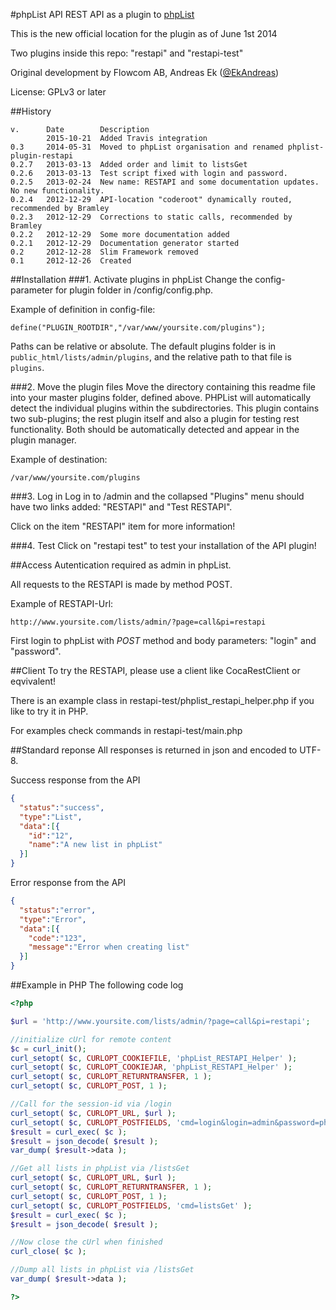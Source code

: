 #phpList API
REST API as a plugin to [phpList](https://www.phplist.com)

This is the new official location for the plugin as of June 1st 2014

Two plugins inside this repo: "restapi" and "restapi-test"

Original development by Flowcom AB, Andreas Ek ([@EkAndreas](https://twitter.com/ekandreas))

License: GPLv3 or later

##History
```
v.      Date        Description
        2015-10-21  Added Travis integration
0.3     2014-05-31  Moved to phpList organisation and renamed phplist-plugin-restapi
0.2.7   2013-03-13  Added order and limit to listsGet
0.2.6   2013-03-13  Test script fixed with login and password.
0.2.5   2013-02-24  New name: RESTAPI and some documentation updates. No new functionality.
0.2.4   2012-12-29  API-location "coderoot" dynamically routed, recommended by Bramley
0.2.3   2012-12-29  Corrections to static calls, recommended by Bramley
0.2.2   2012-12-29  Some more documentation added
0.2.1   2012-12-29  Documentation generator started
0.2     2012-12-28  Slim Framework removed
0.1     2012-12-26  Created
```

##Installation
###1. Activate plugins in phpList
Change the config-parameter for plugin folder in /config/config.php.

Example of definition in config-file:
```
define("PLUGIN_ROOTDIR","/var/www/yoursite.com/plugins");
```
Paths can be relative or absolute. The default plugins folder is in ```public_html/lists/admin/plugins```, and the relative path to that file is ```plugins```.

###2. Move the plugin files
Move the directory containing this readme file into your master plugins folder, defined above. PHPList will automatically detect the individual plugins within the subdirectories. This plugin contains two sub-plugins; the rest plugin itself and also a plugin for testing rest functionality. Both should be automatically detected and appear in the plugin manager.

Example of destination:
```
/var/www/yoursite.com/plugins
```

###3. Log in
Log in to /admin and the collapsed "Plugins" menu should have two links added: "RESTAPI" and "Test RESTAPI".

Click on the item "RESTAPI" item for more information!

###4. Test
Click on "restapi test" to test your installation of the API plugin!

##Access
Autentication required as admin in phpList.

All requests to the RESTAPI is made by method POST.

Example of RESTAPI-Url:
```
http://www.yoursite.com/lists/admin/?page=call&pi=restapi
```

First login to phpList with *POST* method and body parameters: "login" and "password".


##Client
To try the RESTAPI, please use a client like CocaRestClient or eqvivalent!

There is an example class in restapi-test/phplist_restapi_helper.php if you like to try it in PHP.

For examples check commands in restapi-test/main.php

##Standard reponse
All responses is returned in json and encoded to UTF-8.

Success response from the API
```json
{
  "status":"success",
  "type":"List",
  "data":[{
    "id":"12",
    "name":"A new list in phpList"
  }]
}
```
Error response from the API
```json
{
  "status":"error",
  "type":"Error",
  "data":[{
    "code":"123",
    "message":"Error when creating list"
  }]
}
```


##Example in PHP
The following code log

```php
<?php

$url = 'http://www.yoursite.com/lists/admin/?page=call&pi=restapi';

//initialize cUrl for remote content
$c = curl_init();
curl_setopt( $c, CURLOPT_COOKIEFILE, 'phpList_RESTAPI_Helper' );
curl_setopt( $c, CURLOPT_COOKIEJAR, 'phpList_RESTAPI_Helper' );
curl_setopt( $c, CURLOPT_RETURNTRANSFER, 1 );
curl_setopt( $c, CURLOPT_POST, 1 );

//Call for the session-id via /login 
curl_setopt( $c, CURLOPT_URL, $url );
curl_setopt( $c, CURLOPT_POSTFIELDS, 'cmd=login&login=admin&password=phplist' );
$result = curl_exec( $c );
$result = json_decode( $result );
var_dump( $result->data ); 

//Get all lists in phpList via /listsGet
curl_setopt( $c, CURLOPT_URL, $url );
curl_setopt( $c, CURLOPT_RETURNTRANSFER, 1 );
curl_setopt( $c, CURLOPT_POST, 1 );
curl_setopt( $c, CURLOPT_POSTFIELDS, 'cmd=listsGet' );
$result = curl_exec( $c );
$result = json_decode( $result );

//Now close the cUrl when finished 
curl_close( $c );

//Dump all lists in phpList via /listsGet
var_dump( $result->data );

?>
```

